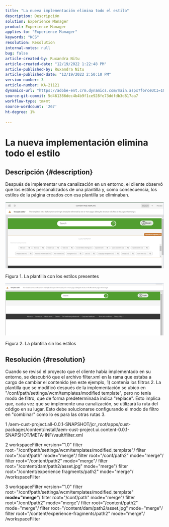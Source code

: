 ```yaml
---
title: "La nueva implementación elimina todo el estilo"
description: Descripción
solution: Experience Manager
product: Experience Manager
applies-to: "Experience Manager"
keywords: "KCS"
resolution: Resolution
internal-notes: null
bug: false
article-created-by: Ruxandra Nitu
article-created-date: "12/19/2022 1:22:48 PM"
article-published-by: Ruxandra Nitu
article-published-date: "12/19/2022 2:50:10 PM"
version-number: 3
article-number: KA-21121
dynamics-url: "https://adobe-ent.crm.dynamics.com/main.aspx?forceUCI=1&pagetype=entityrecord&etn=knowledgearticle&id=2d839138-a07f-ed11-81ac-6045bd006295"
source-git-commit: 5d461386dec4b4b9f1ce928fe73ddfdb3d817aa7
workflow-type: tm+mt
source-wordcount: '267'
ht-degree: 1%

---
```


# La nueva implementación elimina todo el estilo

## Descripción {#description}


Después de implementar una canalización en un entorno, el cliente observó que los estilos personalizados de una plantilla y, como consecuencia, los estilos de la página creados con esa plantilla se eliminaban.



![](assets/___2e839138-a07f-ed11-81ac-6045bd006295___.png)

Figura 1. La plantilla con los estilos presentes



![](assets/___32839138-a07f-ed11-81ac-6045bd006295___.png)

Figura 2. La plantilla sin los estilos


## Resolución {#resolution}


Cuando se revisó el proyecto que el cliente había implementado en su entorno, se descubrió que el archivo filter.xml en la rama que estaba a cargo de cambiar el contenido (en este ejemplo, 1) contenía los filtros 2.
La plantilla que se modificó después de la implementación se ubicó en &quot;/conf/path/settings/wcm/templates/modified template&quot;, pero no tenía modo de filtro, que de forma predeterminada indica &quot;replace&quot;.
Esto implica que, cada vez que se implemente una canalización, se utilizará la ruta del código en su lugar.
Esto debe solucionarse configurando el modo de filtro en &quot;combinar&quot; como lo es para las otras rutas 3.

1 /aem-cust-project.all-0.0.1-SNAPSHOT/jcr_root/apps/cust-packages/content/install/aem-cust-project.ui.content-0.0.1-SNAPSHOT/META-INF/vault/filter.xml

2 workspaceFilter version=&quot;1.0&quot; filter root=&quot;/conf/path/settings/wcm/templates/modified_template&quot;/ filter root=&quot;/conf/path&quot; mode=&quot;merge&quot;/ filter root=&quot;/conf/path2&quot; mode=&quot;merge&quot;/ filter root=&quot;/content/path2&quot; mode=&quot;merge&quot;/ filter root=&quot;/content/dam/path2/asset.jpg&quot; mode=&quot;merge&quot;/ filter root=&quot;/content/experience fragments/path2&quot; mode=&quot;merge&quot;/ /workspaceFilter

3 workspaceFilter version=&quot;1.0&quot; filter root=&quot;/conf/path/settings/wcm/templates/modified_template&quot; <b>mode=&quot;merge&quot;</b>/ filter root=&quot;/conf/path&quot; mode=&quot;merge&quot;/ filter root=&quot;/conf/path2&quot; mode=&quot;merge&quot;/ filter root=&quot;/content/path2&quot; mode=&quot;merge&quot;/ filter root=&quot;/content/dam/path2/asset.jpg&quot; mode=&quot;merge&quot;/ filter root=&quot;/content/experience-fragments/path2&quot; mode=&quot;merge&quot;/ /workspaceFilter

